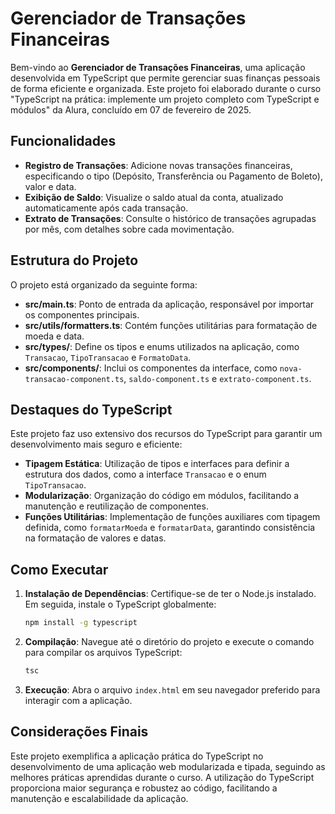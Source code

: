 # Gerenciador de Transações Financeiras

Bem-vindo ao **Gerenciador de Transações Financeiras**, uma aplicação desenvolvida em TypeScript que permite gerenciar suas finanças pessoais de forma eficiente e organizada. Este projeto foi elaborado durante o curso "TypeScript na prática: implemente um projeto completo com TypeScript e módulos" da Alura, concluído em 07 de fevereiro de 2025. 

## Funcionalidades

- **Registro de Transações**: Adicione novas transações financeiras, especificando o tipo (Depósito, Transferência ou Pagamento de Boleto), valor e data.
- **Exibição de Saldo**: Visualize o saldo atual da conta, atualizado automaticamente após cada transação.
- **Extrato de Transações**: Consulte o histórico de transações agrupadas por mês, com detalhes sobre cada movimentação.

## Estrutura do Projeto

O projeto está organizado da seguinte forma:

- **src/main.ts**: Ponto de entrada da aplicação, responsável por importar os componentes principais.
- **src/utils/formatters.ts**: Contém funções utilitárias para formatação de moeda e data.
- **src/types/**: Define os tipos e enums utilizados na aplicação, como `Transacao`, `TipoTransacao` e `FormatoData`.
- **src/components/**: Inclui os componentes da interface, como `nova-transacao-component.ts`, `saldo-component.ts` e `extrato-component.ts`.

## Destaques do TypeScript

Este projeto faz uso extensivo dos recursos do TypeScript para garantir um desenvolvimento mais seguro e eficiente:

- **Tipagem Estática**: Utilização de tipos e interfaces para definir a estrutura dos dados, como a interface `Transacao` e o enum `TipoTransacao`.
- **Modularização**: Organização do código em módulos, facilitando a manutenção e reutilização de componentes.
- **Funções Utilitárias**: Implementação de funções auxiliares com tipagem definida, como `formatarMoeda` e `formatarData`, garantindo consistência na formatação de valores e datas.

## Como Executar

1. **Instalação de Dependências**: Certifique-se de ter o Node.js instalado. Em seguida, instale o TypeScript globalmente:

   ```bash
   npm install -g typescript
   ```

2. **Compilação**: Navegue até o diretório do projeto e execute o comando para compilar os arquivos TypeScript:

   ```bash
   tsc
   ```

3. **Execução**: Abra o arquivo `index.html` em seu navegador preferido para interagir com a aplicação.

## Considerações Finais

Este projeto exemplifica a aplicação prática do TypeScript no desenvolvimento de uma aplicação web modularizada e tipada, seguindo as melhores práticas aprendidas durante o curso. A utilização do TypeScript proporciona maior segurança e robustez ao código, facilitando a manutenção e escalabilidade da aplicação.
